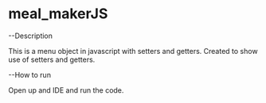# meal_makerJS



--Description

This is a menu object in javascript with setters and getters. Created to show use of setters and getters.

--How to run

Open up and IDE and run the code.
